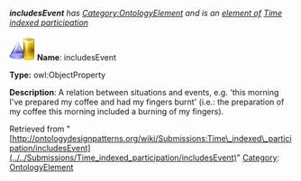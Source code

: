 ___includesEvent__ has [Category:OntologyElement](../../Category/OntologyElement "Category:OntologyElement") and is an [element of](../../Property/ElementOf "Property:ElementOf") [Time indexed participation](../../Submissions/Time_indexed_participation "Submissions:Time indexed participation")_


  




[![ObjectProperty](../../images/thumb/c/c3/ObjectProperty.gif/45px-ObjectProperty.gif)](../../Image/ObjectProperty.gif "ObjectProperty")
__Name__: includesEvent 


__Type:__ owl:ObjectProperty 


__Description__: A relation between situations and events, e.g. 'this morning I've prepared my coffee and had my fingers burnt' (i.e.: the preparation of my coffee this morning included a burning of my fingers). 





Retrieved from "[http://ontologydesignpatterns.org/wiki/Submissions:Time\_indexed\_participation/includesEvent](../../Submissions/Time_indexed_participation/includesEvent)"
 [Category](http://ontologydesignpatterns.org/wiki/Special:Categories "Special:Categories"): [OntologyElement](../../Category/OntologyElement "Category:OntologyElement")